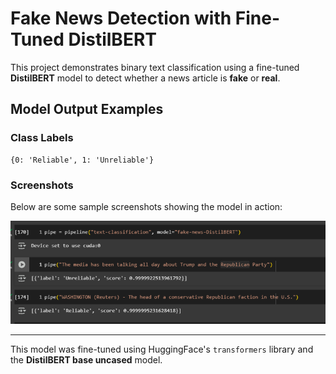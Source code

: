 # Fake News Detection with Fine-Tuned DistilBERT

This project demonstrates binary text classification using a fine-tuned **DistilBERT** model to detect whether a news article is **fake** or **real**.

## Model Output Examples

### Class Labels

```
{0: 'Reliable', 1: 'Unreliable'}
```

### Screenshots

Below are some sample screenshots showing the model in action:

![Example 1](images/img.png)

---

This model was fine-tuned using HuggingFace's `transformers` library and the **DistilBERT base uncased** model.
